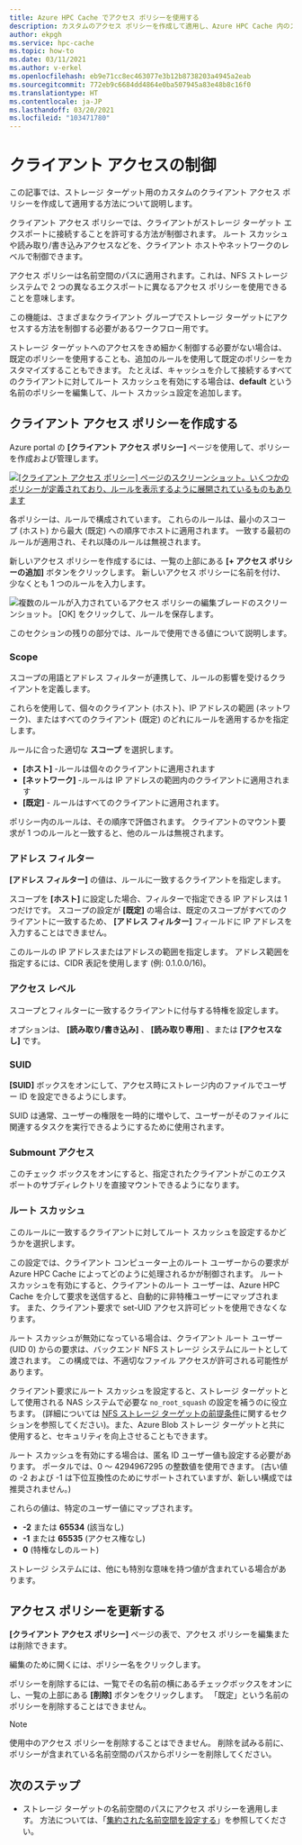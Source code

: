 ```yaml
---
title: Azure HPC Cache でアクセス ポリシーを使用する
description: カスタムのアクセス ポリシーを作成して適用し、Azure HPC Cache 内のストレージ ターゲットへのクライアント アクセスを制限する方法
author: ekpgh
ms.service: hpc-cache
ms.topic: how-to
ms.date: 03/11/2021
ms.author: v-erkel
ms.openlocfilehash: eb9e71cc8ec463077e3b12b8738203a4945a2eab
ms.sourcegitcommit: 772eb9c6684dd4864e0ba507945a83e48b8c16f0
ms.translationtype: HT
ms.contentlocale: ja-JP
ms.lasthandoff: 03/20/2021
ms.locfileid: "103471780"
---
```

# <a name="control-client-access"></a>クライアント アクセスの制御

この記事では、ストレージ ターゲット用のカスタムのクライアント アクセス ポリシーを作成して適用する方法について説明します。

クライアント アクセス ポリシーでは、クライアントがストレージ ターゲット エクスポートに接続することを許可する方法が制御されます。 ルート スカッシュや読み取り/書き込みアクセスなどを、クライアント ホストやネットワークのレベルで制御できます。

アクセス ポリシーは名前空間のパスに適用されます。これは、NFS ストレージ システムで 2 つの異なるエクスポートに異なるアクセス ポリシーを使用できることを意味します。

この機能は、さまざまなクライアント グループでストレージ ターゲットにアクセスする方法を制御する必要があるワークフロー用です。

ストレージ ターゲットへのアクセスをきめ細かく制御する必要がない場合は、既定のポリシーを使用することも、追加のルールを使用して既定のポリシーをカスタマイズすることもできます。 たとえば、キャッシュを介して接続するすべてのクライアントに対してルート スカッシュを有効にする場合は、**default** という名前のポリシーを編集して、ルート スカッシュ設定を追加します。

## <a name="create-a-client-access-policy"></a>クライアント アクセス ポリシーを作成する

Azure portal の **[クライアント アクセス ポリシー]** ページを使用して、ポリシーを作成および管理します。 <!-- is there AZ CLI for this? -->

[![[クライアント アクセス ポリシー] ページのスクリーンショット。いくつかのポリシーが定義されており、ルールを表示するように展開されているものもあります](media/policies-overview.png)](media/policies-overview.png#lightbox)

各ポリシーは、ルールで構成されています。 これらのルールは、最小のスコープ (ホスト) から最大 (既定) への順序でホストに適用されます。 一致する最初のルールが適用され、それ以降のルールは無視されます。

新しいアクセス ポリシーを作成するには、一覧の上部にある **[+ アクセス ポリシーの追加]** ボタンをクリックします。 新しいアクセス ポリシーに名前を付け、少なくとも 1 つのルールを入力します。

![複数のルールが入力されているアクセス ポリシーの編集ブレードのスクリーンショット。 [OK] をクリックして、ルールを保存します。](media/add-policy.png)

このセクションの残りの部分では、ルールで使用できる値について説明します。

### <a name="scope"></a>Scope

スコープの用語とアドレス フィルターが連携して、ルールの影響を受けるクライアントを定義します。

これらを使用して、個々のクライアント (ホスト)、IP アドレスの範囲 (ネットワーク)、またはすべてのクライアント (既定) のどれにルールを適用するかを指定します。

ルールに合った適切な **スコープ** を選択します。

* **[ホスト]** -ルールは個々のクライアントに適用されます
* **[ネットワーク]** -ルールは IP アドレスの範囲内のクライアントに適用されます
* **[既定]** - ルールはすべてのクライアントに適用されます。

ポリシー内のルールは、その順序で評価されます。 クライアントのマウント要求が 1 つのルールと一致すると、他のルールは無視されます。

### <a name="address-filter"></a>アドレス フィルター

**[アドレス フィルター]** の値は、ルールに一致するクライアントを指定します。

スコープを **[ホスト]** に設定した場合、フィルターで指定できる IP アドレスは 1 つだけです。 スコープの設定が **[既定]** の場合は、既定のスコープがすべてのクライアントに一致するため、 **[アドレス フィルター]** フィールドに IP アドレスを入力することはできません。

このルールの IP アドレスまたはアドレスの範囲を指定します。 アドレス範囲を指定するには、CIDR 表記を使用します (例: 0.1.0.0/16)。

### <a name="access-level"></a>アクセス レベル

スコープとフィルターに一致するクライアントに付与する特権を設定します。

オプションは、 **[読み取り/書き込み]** 、 **[読み取り専用]** 、または **[アクセスなし]** です。

### <a name="suid"></a>SUID

**[SUID]** ボックスをオンにして、アクセス時にストレージ内のファイルでユーザー ID を設定できるようにします。

SUID は通常、ユーザーの権限を一時的に増やして、ユーザーがそのファイルに関連するタスクを実行できるようにするために使用されます。

### <a name="submount-access"></a>Submount アクセス

このチェック ボックスをオンにすると、指定されたクライアントがこのエクスポートのサブディレクトリを直接マウントできるようになります。

### <a name="root-squash"></a>ルート スカッシュ

このルールに一致するクライアントに対してルート スカッシュを設定するかどうかを選択します。

この設定では、クライアント コンピューター上のルート ユーザーからの要求が Azure HPC Cache によってどのように処理されるかが制御されます。 ルート スカッシュを有効にすると、クライアントのルート ユーザーは、Azure HPC Cache を介して要求を送信すると、自動的に非特権ユーザーにマップされます。 また、クライアント要求で set-UID アクセス許可ビットを使用できなくなります。

ルート スカッシュが無効になっている場合は、クライアント ルート ユーザー (UID 0) からの要求は、バックエンド NFS ストレージ システムにルートとして渡されます。 この構成では、不適切なファイル アクセスが許可される可能性があります。

クライアント要求にルート スカッシュを設定すると、ストレージ ターゲットとして使用される NAS システムで必要な ``no_root_squash`` の設定を補うのに役立ちます。 (詳細については [NFS ストレージ ターゲットの前提条件](hpc-cache-prerequisites.md#nfs-storage-requirements)に関するセクションを参照してください)。また、Azure Blob ストレージ ターゲットと共に使用すると、セキュリティを向上させることもできます。

ルート スカッシュを有効にする場合は、匿名 ID ユーザー値も設定する必要があります。 ポータルでは、0 ～ 4294967295 の整数値を使用できます。 (古い値の -2 および -1 は下位互換性のためにサポートされていますが、新しい構成では推奨されません。)

これらの値は、特定のユーザー値にマップされます。

* **-2** または **65534** (該当なし)
* **-1** または **65535** (アクセス権なし)
* **0** (特権なしのルート)

ストレージ システムには、他にも特別な意味を持つ値が含まれている場合があります。

## <a name="update-access-policies"></a>アクセス ポリシーを更新する

**[クライアント アクセス ポリシー]** ページの表で、アクセス ポリシーを編集または削除できます。

編集のために開くには、ポリシー名をクリックします。

ポリシーを削除するには、一覧でその名前の横にあるチェックボックスをオンにし、一覧の上部にある **[削除]** ボタンをクリックします。 「既定」という名前のポリシーを削除することはできません。

> [!NOTE]
> 使用中のアクセス ポリシーを削除することはできません。 削除を試みる前に、ポリシーが含まれている名前空間のパスからポリシーを削除してください。

## <a name="next-steps"></a>次のステップ

* ストレージ ターゲットの名前空間のパスにアクセス ポリシーを適用します。 方法については、「[集約された名前空間を設定する](add-namespace-paths.md)」を参照してください。
